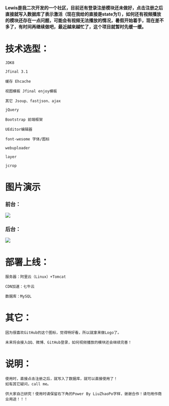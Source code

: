 #### Lewis是我二次开发的一个社区，目前还有登录注册模块还未做好，点击注册之后直接就写入数据库了表示激活（现在我给的直接是state为1），如何还有视频播放的模块还存在一点问题，可能会有视频无法播放的情况，暑假开始着手，现在差不多了，有时间再继续做吧，最近越来越忙了，这个项目就暂时先缓一缓。

# 技术选型：

    JDK8

    Jfinal 3.1

    缓存 Ehcache

    视图模板 Jfinal enjoy模板

    其它 Jsoup、fastjson、ajax

    jQuery

    Bootstrap 前端框架

    UEditor编辑器

    font-wesome 字体/图标

    webuploader

    layer

    jcrop


# 图片演示
### 前台：
![](https://github.com/liuzhaopo/Lewis-Club/blob/master/sql/Lewis%E7%A4%BE%E5%8C%BA1.PNG?raw=true)
### 后台：
![](https://github.com/liuzhaopo/Lewis-Club/blob/master/sql/Lewis%E7%A4%BE%E5%8C%BA8.PNG?raw=true)


# 部署上线：

    服务器：阿里云（Linux）+Tomcat

    CDN加速：七牛云

    数据库：MySQL


# 其它：

    因为很喜欢GitHub的这个图标，觉得特好看，所以就拿来做Logo了。

    未来将会接入QQ、微博、GitHub登录，如何视频播放的模块还会继续完善！


# 说明：

    使用时，直接点击注册之后，就写入了数据库，就可以直接使用了！
    如有其它疑问，call me。
    
    供大家自己研究！使用时请保留右下角的Power By LiuZhaoPo字样，谢谢合作！请勿用作商业用途！！！
